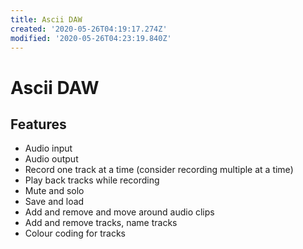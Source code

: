 ```yaml
---
title: Ascii DAW
created: '2020-05-26T04:19:17.274Z'
modified: '2020-05-26T04:23:19.840Z'
---
```


# Ascii DAW

## Features
- Audio input
- Audio output
- Record one track at a time (consider recording multiple at a time)
- Play back tracks while recording
- Mute and solo
- Save and load
- Add and remove and move around audio clips
- Add and remove tracks, name tracks
- Colour coding for tracks
